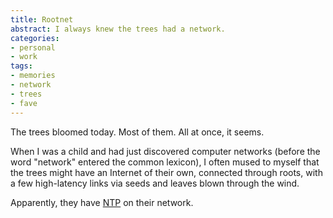 ```yaml
---
title: Rootnet
abstract: I always knew the trees had a network.
categories:
- personal
- work
tags:
- memories
- network
- trees
- fave
---
```


The trees bloomed today.  Most of them.  All at once, it seems.

When I was a child and had just discovered computer networks (before the word "network" entered the common lexicon), I often mused to myself that the trees might have an Internet of their own, connected through roots, with a few high-latency links via seeds and leaves blown through the wind.

Apparently, they have [NTP][1] on their network.

   [1]: http://www.ntp.org/
